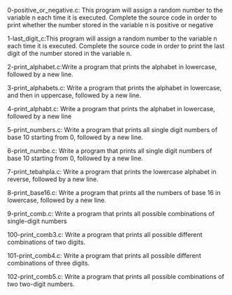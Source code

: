 0-positive_or_negative.c: This program will assign a random number to the variable n each time it is executed. Complete the source code in order to print whether the number stored in the variable n is positive or negative

1-last_digit_c:This program will assign a random number to the variable n each time it is executed. Complete the source code in order to print the last digit of the number stored in the variable n.

2-print_alphabet.c:Write a program that prints the alphabet in lowercase, followed by a new line.

3-print_alphabets.c: Write a program that prints the alphabet in lowercase, and then in uppercase, followed by a new line.

4-print_alphabt.c: Write a program that prints the alphabet in lowercase, followed by a new line

5-print_numbers.c: Write a program that prints all single digit numbers of base 10 starting from 0, followed by a new line.

6-print_numbe.c: Write a program that prints all single digit numbers of base 10 starting from 0, followed by a new line.

7-print_tebahpla.c: Write a program that prints the lowercase alphabet in reverse, followed by a new line.

8-print_base16.c: Write a program that prints all the numbers of base 16 in lowercase, followed by a new line.

9-print_comb.c: Write a program that prints all possible combinations of single-digit numbers

100-print_comb3.c: Write a program that prints all possible different combinations of two digits.

101-print_comb4.c: Write a program that prints all possible different combinations of three digits.

102-print_comb5.c: Write a program that prints all possible combinations of two two-digit numbers.
